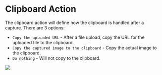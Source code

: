 # Clipboard Action
The clipboard action will define how the clipboard is handled after a capture. There are 3 options:
- `Copy the uploaded URL` - After a file upload, copy the URL for the uploaded file to the clipboard.
- `Copy the captured image to the clipboard` - Copy the actual image to the clipboard.
- `Do nothing` - Will not copy to the clipboard.

![](https://i.magiccap.me/mapgnozf.png)
